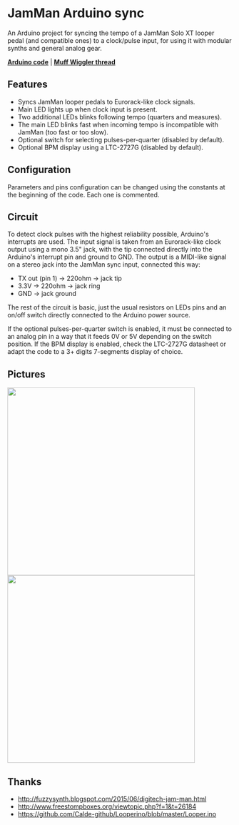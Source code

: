 JamMan Arduino sync
===================

An Arduino project for syncing the tempo of a JamMan Solo XT looper pedal (and compatible ones) to a clock/pulse input, for using it with modular synths and general analog gear.

[**Arduino code**](main/main.ino) | [**Muff Wiggler thread**](https://www.muffwiggler.com/forum/viewtopic.php?t=206501)

Features
--------

- Syncs JamMan looper pedals to Eurorack-like clock signals.
- Main LED lights up when clock input is present.
- Two additional LEDs blinks following tempo (quarters and measures).
- The main LED blinks fast when incoming tempo is incompatible with JamMan (too fast or too slow).
- Optional switch for selecting pulses-per-quarter (disabled by default).
- Optional BPM display using a LTC-2727G (disabled by default).

Configuration
-------------

Parameters and pins configuration can be changed using the constants at the beginning of the code. Each one is commented.

Circuit
-------

To detect clock pulses with the highest reliability possible, Arduino's interrupts are used. The input signal is taken from an Eurorack-like clock output using a mono 3.5" jack, with the tip connected directly into the Arduino's interrupt pin and ground to GND. The output is a MIDI-like signal on a stereo jack into the JamMan sync input, connected this way:

- TX out (pin 1) -> 220ohm -> jack tip
- 3.3V -> 220ohm -> jack ring
- GND -> jack ground

The rest of the circuit is basic, just the usual resistors on LEDs pins and an on/off switch directly connected to the Arduino power source.

If the optional pulses-per-quarter switch is enabled, it must be connected to an analog pin in a way that it feeds 0V or 5V depending on the switch position. If the BPM display is enabled, check the LTC-2727G datasheet or adapt the code to a 3+ digits 7-segments display of choice.

Pictures
--------

<img src="pictures/pic1.jpg" width="420"> <img src="pictures/pic2.jpg" width="420">

Thanks
------

- <http://fuzzysynth.blogspot.com/2015/06/digitech-jam-man.html>
- <http://www.freestompboxes.org/viewtopic.php?f=1&t=26184>
- <https://github.com/Calde-github/Looperino/blob/master/Looper.ino>
